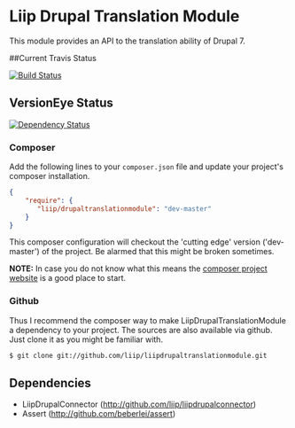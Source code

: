 # Liip Drupal Translation Module
This module provides an API to the translation ability of Drupal 7.

##Current Travis Status

[![Build Status](https://travis-ci.org/liip/LiipDrupalTranslationModule.png?branch=master)](https://travis-ci.org/liip/LiipDrupalTranslationModule)

## VersionEye Status 

[![Dependency Status](https://www.versioneye.com/php/liip:drupaltranslationmodule/dev-master/badge.svg)](https://www.versioneye.com/php/liip:drupaltranslationmodule/dev-master)

### Composer
Add the following lines to your `composer.json` file and update your project's composer installation.

```json
{
    "require": {
       "liip/drupaltranslationmodule": "dev-master"
    }
}
```

This composer configuration will checkout the 'cutting edge' version ('dev-master') of the project. Be alarmed that this might be broken sometimes.

**NOTE:**
In case you do not know what this means the [composer project website](http://getcomposer.org) is a good place to start.

### Github
Thus I recommend the composer way to make LiipDrupalTranslationModule a dependency to your project.
The sources are also available via github. Just clone it as you might be familiar with.

```bash
$ git clone git://github.com/liip/liipdrupaltranslationmodule.git
```

## Dependencies

- LiipDrupalConnector (http://github.com/liip/liipdrupalconnector)
- Assert (http://github.com/beberlei/assert)
